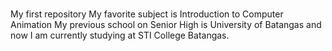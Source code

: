 # 
My first repository
My favorite subject is Introduction to Computer Animation
My previous school on Senior High is University of Batangas and now I am currently studying at STI College Batangas.
